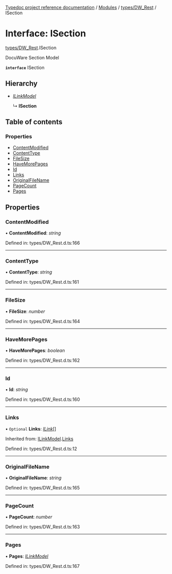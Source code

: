 [Typedoc project reference documentation](../README.md) / [Modules](../modules.md) / [types/DW_Rest](../modules/types_dw_rest.md) / ISection

# Interface: ISection

[types/DW_Rest](../modules/types_dw_rest.md).ISection

DocuWare Section Model

**`interface`** ISection

## Hierarchy

* [*ILinkModel*](types_dw_rest.ilinkmodel.md)

  ↳ **ISection**

## Table of contents

### Properties

- [ContentModified](types_dw_rest.isection.md#contentmodified)
- [ContentType](types_dw_rest.isection.md#contenttype)
- [FileSize](types_dw_rest.isection.md#filesize)
- [HaveMorePages](types_dw_rest.isection.md#havemorepages)
- [Id](types_dw_rest.isection.md#id)
- [Links](types_dw_rest.isection.md#links)
- [OriginalFileName](types_dw_rest.isection.md#originalfilename)
- [PageCount](types_dw_rest.isection.md#pagecount)
- [Pages](types_dw_rest.isection.md#pages)

## Properties

### ContentModified

• **ContentModified**: *string*

Defined in: types/DW_Rest.d.ts:166

___

### ContentType

• **ContentType**: *string*

Defined in: types/DW_Rest.d.ts:161

___

### FileSize

• **FileSize**: *number*

Defined in: types/DW_Rest.d.ts:164

___

### HaveMorePages

• **HaveMorePages**: *boolean*

Defined in: types/DW_Rest.d.ts:162

___

### Id

• **Id**: *string*

Defined in: types/DW_Rest.d.ts:160

___

### Links

• `Optional` **Links**: [*ILink*](types_dw_rest.ilink.md)[]

Inherited from: [ILinkModel](types_dw_rest.ilinkmodel.md).[Links](types_dw_rest.ilinkmodel.md#links)

Defined in: types/DW_Rest.d.ts:12

___

### OriginalFileName

• **OriginalFileName**: *string*

Defined in: types/DW_Rest.d.ts:165

___

### PageCount

• **PageCount**: *number*

Defined in: types/DW_Rest.d.ts:163

___

### Pages

• **Pages**: [*ILinkModel*](types_dw_rest.ilinkmodel.md)

Defined in: types/DW_Rest.d.ts:167

